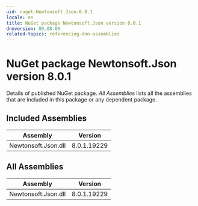 ```yaml
---
uid: nuget-Newtonsoft.Json-8.0.1
locale: en
title: NuGet package Newtonsoft.Json version 8.0.1
dnnversion: 09.08.00
related-topics: referencing-dnn-assemblies
---
```


# NuGet package Newtonsoft.Json version 8.0.1
Details of published NuGet package.
*All Assemblies* lists all the assemblies that are included in this package or any dependent package.

## Included Assemblies

|Assembly|Version|
|---|---|
|Newtonsoft.Json.dll|8.0.1.19229|

## All Assemblies

|Assembly|Version|
|---|---|
|Newtonsoft.Json.dll|8.0.1.19229|

